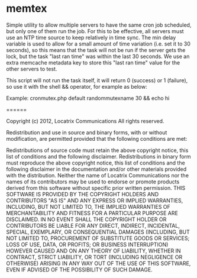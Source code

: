 memtex
======
Simple utility to allow multiple servers to have the same cron job scheduled, but only one of them run the job.
For this to be effective, all servers must use an NTP time source to keep relatively in time sync. The min delay 
variable is used to allow for a small amount of time variation (i.e. set it to 30 seconds), so this means that
the task will not be run if the server gets the lock, but the task "last ran time" was within the last 30 seconds.
We use an extra memcache metadata key to store this "last ran time" value for the other servers to test.

This script will not run the task itself, it will return 0 (success) or 1 (failure), so use it with the shell && operator, for example as below:

Example: cronmutex.php default randommutexname 30 && echo hi

======

Copyright (c) 2012, Locatrix Communications
All rights reserved.

Redistribution and use in source and binary forms, with or without modification, are permitted provided that the following conditions are met:

Redistributions of source code must retain the above copyright notice, this list of conditions and the following disclaimer.
Redistributions in binary form must reproduce the above copyright notice, this list of conditions and the following disclaimer in the documentation and/or other materials provided with the distribution.
Neither the name of Locatrix Communications nor the names of its contributors may be used to endorse or promote products derived from this software without specific prior written permission.
THIS SOFTWARE IS PROVIDED BY THE COPYRIGHT HOLDERS AND CONTRIBUTORS "AS IS" AND ANY EXPRESS OR IMPLIED WARRANTIES, INCLUDING, BUT NOT LIMITED TO, THE IMPLIED WARRANTIES OF MERCHANTABILITY AND FITNESS FOR A PARTICULAR PURPOSE ARE DISCLAIMED. IN NO EVENT SHALL THE COPYRIGHT HOLDER OR CONTRIBUTORS BE LIABLE FOR ANY DIRECT, INDIRECT, INCIDENTAL, SPECIAL, EXEMPLARY, OR CONSEQUENTIAL DAMAGES (INCLUDING, BUT NOT LIMITED TO, PROCUREMENT OF SUBSTITUTE GOODS OR SERVICES; LOSS OF USE, DATA, OR PROFITS; OR BUSINESS INTERRUPTION) HOWEVER CAUSED AND ON ANY THEORY OF LIABILITY, WHETHER IN CONTRACT, STRICT LIABILITY, OR TORT (INCLUDING NEGLIGENCE OR OTHERWISE) ARISING IN ANY WAY OUT OF THE USE OF THIS SOFTWARE, EVEN IF ADVISED OF THE POSSIBILITY OF SUCH DAMAGE.

